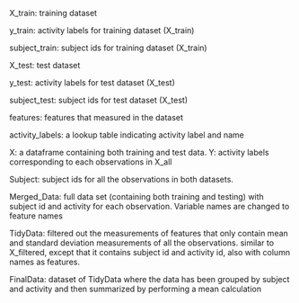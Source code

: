 X_train: training dataset

y_train: activity labels for training dataset (X_train)

subject_train: subject ids for training dataset (X_train)

X_test: test dataset

y_test: activity labels for test dataset (X_test)

subject_test: subject ids for test dataset (X_test)

features: features that measured in the dataset

activity_labels: a lookup table indicating activity label and name


X: a dataframe containing both training and test data.
Y: activity labels corresponding to each observations in X_all


Subject: subject ids for all the observations in both datasets.

Merged_Data: full data set (containing both training and testing) with subject id and activity for each observation. Variable names are changed to feature names

TidyData: filtered out the measurements of features that only contain mean and standard deviation measurements of all the observations. similar to X_filtered, except that it contains subject id and activity id, also with column names as features.

FinalData: dataset of TidyData where the data has been grouped by subject and activity and then summarized by performing a mean calculation